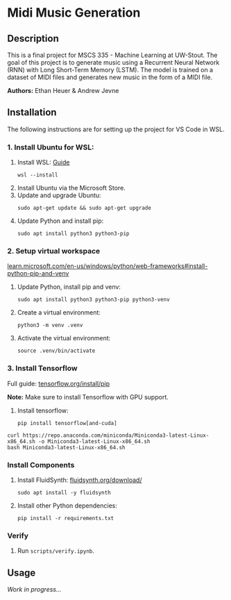 # Midi Music Generation

## Description

This is a final project for MSCS 335 - Machine Learning at UW-Stout. The goal of this project is to generate music using a Recurrent Neural Network (RNN) with Long Short-Term Memory (LSTM). The model is trained on a dataset of MIDI files and generates new music in the form of a MIDI file.

**Authors:** Ethan Heuer & Andrew Jevne

## Installation

The following instructions are for setting up the project for VS Code in WSL.

### 1. Install Ubuntu for WSL:

1. Install WSL: [Guide](https://learn.microsoft.com/en-us/windows/wsl/install#install-wsl-command)
	```
	wsl --install
	```
2. Install Ubuntu via the Microsoft Store.
3. Update and upgrade Ubuntu:
	```
	sudo apt-get update && sudo apt-get upgrade
	```
4. Update Python and install pip:
    ```
    sudo apt install python3 python3-pip
    ```

### 2. Setup virtual workspace

[learn.microsoft.com/en-us/windows/python/web-frameworks#install-python-pip-and-venv](https://learn.microsoft.com/en-us/windows/python/web-frameworks#install-python-pip-and-venv)

1. Update Python, install pip and venv:
	```
	sudo apt install python3 python3-pip python3-venv
	```
2. Create a virtual environment:
	```
	python3 -m venv .venv
	```
3. Activate the virtual environment:
	```
	source .venv/bin/activate
	```

### 3. Install Tensorflow

Full guide: [tensorflow.org/install/pip](https://www.tensorflow.org/install/pip#windows-wsl2_1)

**Note:** Make sure to install Tensorflow with GPU support.

1. Install tensorflow:
   ```
   pip install tensorflow[and-cuda]
   ```

```
curl https://repo.anaconda.com/miniconda/Miniconda3-latest-Linux-x86_64.sh -o Miniconda3-latest-Linux-x86_64.sh
bash Miniconda3-latest-Linux-x86_64.sh
```

### Install Components

1. Install FluidSynth: [fluidsynth.org/download/](https://www.fluidsynth.org/download/)
   ```
   sudo apt install -y fluidsynth
   ```
2. Install other Python dependencies:
   ```
   pip install -r requirements.txt
   ```

### Verify

1. Run `scripts/verify.ipynb`.

## Usage

*Work in progress...*
